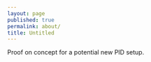 ```yaml
---
layout: page
published: true
permalink: about/
title: Untitled
---
```


Proof on concept for a potential new PID setup.